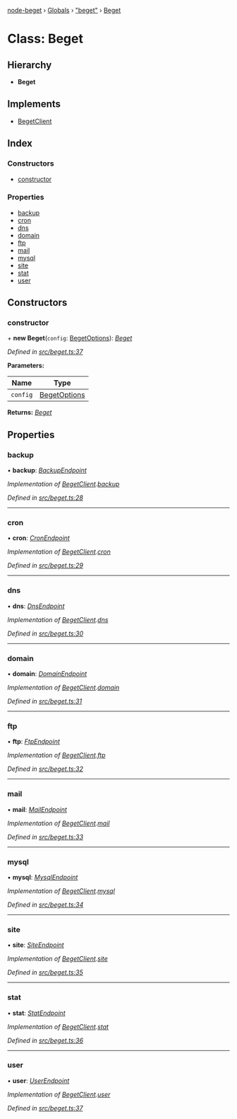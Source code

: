 [node-beget](../README.md) › [Globals](../globals.md) › ["beget"](../modules/_beget_.md) › [Beget](_beget_.beget.md)

# Class: Beget

## Hierarchy

* **Beget**

## Implements

* [BegetClient](../interfaces/_beget_.begetclient.md)

## Index

### Constructors

* [constructor](_beget_.beget.md#constructor)

### Properties

* [backup](_beget_.beget.md#backup)
* [cron](_beget_.beget.md#cron)
* [dns](_beget_.beget.md#dns)
* [domain](_beget_.beget.md#domain)
* [ftp](_beget_.beget.md#ftp)
* [mail](_beget_.beget.md#mail)
* [mysql](_beget_.beget.md#mysql)
* [site](_beget_.beget.md#site)
* [stat](_beget_.beget.md#stat)
* [user](_beget_.beget.md#user)

## Constructors

###  constructor

\+ **new Beget**(`config`: [BegetOptions](../interfaces/_options_beget_options_.begetoptions.md)): *[Beget](_beget_.beget.md)*

*Defined in [src/beget.ts:37](https://github.com/olehcambel/node-beget/blob/9994d31/src/beget.ts#L37)*

**Parameters:**

Name | Type |
------ | ------ |
`config` | [BegetOptions](../interfaces/_options_beget_options_.begetoptions.md) |

**Returns:** *[Beget](_beget_.beget.md)*

## Properties

###  backup

• **backup**: *[BackupEndpoint](_endpoints_backup_.backupendpoint.md)*

*Implementation of [BegetClient](../interfaces/_beget_.begetclient.md).[backup](../interfaces/_beget_.begetclient.md#backup)*

*Defined in [src/beget.ts:28](https://github.com/olehcambel/node-beget/blob/9994d31/src/beget.ts#L28)*

___

###  cron

• **cron**: *[CronEndpoint](_endpoints_cron_.cronendpoint.md)*

*Implementation of [BegetClient](../interfaces/_beget_.begetclient.md).[cron](../interfaces/_beget_.begetclient.md#cron)*

*Defined in [src/beget.ts:29](https://github.com/olehcambel/node-beget/blob/9994d31/src/beget.ts#L29)*

___

###  dns

• **dns**: *[DnsEndpoint](_endpoints_dns_.dnsendpoint.md)*

*Implementation of [BegetClient](../interfaces/_beget_.begetclient.md).[dns](../interfaces/_beget_.begetclient.md#dns)*

*Defined in [src/beget.ts:30](https://github.com/olehcambel/node-beget/blob/9994d31/src/beget.ts#L30)*

___

###  domain

• **domain**: *[DomainEndpoint](_endpoints_domain_.domainendpoint.md)*

*Implementation of [BegetClient](../interfaces/_beget_.begetclient.md).[domain](../interfaces/_beget_.begetclient.md#domain)*

*Defined in [src/beget.ts:31](https://github.com/olehcambel/node-beget/blob/9994d31/src/beget.ts#L31)*

___

###  ftp

• **ftp**: *[FtpEndpoint](_endpoints_ftp_.ftpendpoint.md)*

*Implementation of [BegetClient](../interfaces/_beget_.begetclient.md).[ftp](../interfaces/_beget_.begetclient.md#ftp)*

*Defined in [src/beget.ts:32](https://github.com/olehcambel/node-beget/blob/9994d31/src/beget.ts#L32)*

___

###  mail

• **mail**: *[MailEndpoint](_endpoints_mail_.mailendpoint.md)*

*Implementation of [BegetClient](../interfaces/_beget_.begetclient.md).[mail](../interfaces/_beget_.begetclient.md#mail)*

*Defined in [src/beget.ts:33](https://github.com/olehcambel/node-beget/blob/9994d31/src/beget.ts#L33)*

___

###  mysql

• **mysql**: *[MysqlEndpoint](_endpoints_mysql_.mysqlendpoint.md)*

*Implementation of [BegetClient](../interfaces/_beget_.begetclient.md).[mysql](../interfaces/_beget_.begetclient.md#mysql)*

*Defined in [src/beget.ts:34](https://github.com/olehcambel/node-beget/blob/9994d31/src/beget.ts#L34)*

___

###  site

• **site**: *[SiteEndpoint](_endpoints_site_.siteendpoint.md)*

*Implementation of [BegetClient](../interfaces/_beget_.begetclient.md).[site](../interfaces/_beget_.begetclient.md#site)*

*Defined in [src/beget.ts:35](https://github.com/olehcambel/node-beget/blob/9994d31/src/beget.ts#L35)*

___

###  stat

• **stat**: *[StatEndpoint](_endpoints_stat_.statendpoint.md)*

*Implementation of [BegetClient](../interfaces/_beget_.begetclient.md).[stat](../interfaces/_beget_.begetclient.md#stat)*

*Defined in [src/beget.ts:36](https://github.com/olehcambel/node-beget/blob/9994d31/src/beget.ts#L36)*

___

###  user

• **user**: *[UserEndpoint](_endpoints_user_.userendpoint.md)*

*Implementation of [BegetClient](../interfaces/_beget_.begetclient.md).[user](../interfaces/_beget_.begetclient.md#user)*

*Defined in [src/beget.ts:37](https://github.com/olehcambel/node-beget/blob/9994d31/src/beget.ts#L37)*
